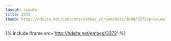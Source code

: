 ```yaml
---
layout: sieutv
title: 3372
thumb: http://hdsite.net/contents/videos_screenshots/3000/3372/preview_360p.mp4.jpg
---
```

{% include iframe src='http://hdsite.net/embed/3372' %}
 
